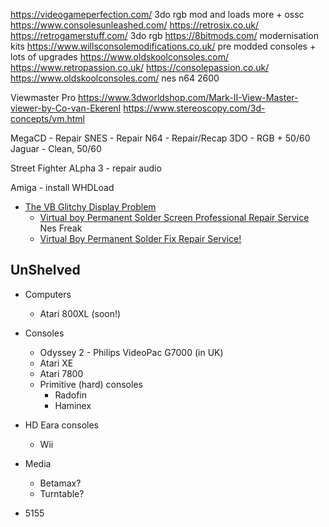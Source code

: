 https://videogameperfection.com/
    3do rgb mod and loads more + ossc
https://www.consolesunleashed.com/
https://retrosix.co.uk/
https://retrogamerstuff.com/
    3do rgb
https://8bitmods.com/
    modernisation kits
https://www.willsconsolemodifications.co.uk/
    pre modded consoles + lots of upgrades
https://www.oldskoolconsoles.com/
https://www.retropassion.co.uk/
https://consolepassion.co.uk/
https://www.oldskoolconsoles.com/
    nes n64 2600


Viewmaster Pro
https://www.3dworldshop.com/Mark-II-View-Master-viewer-by-Co-van-EkerenI
https://www.stereoscopy.com/3d-concepts/vm.html

MegaCD - Repair
SNES - Repair
N64 - Repair/Recap
3DO - RGB + 50/60
Jaguar - Clean, 50/60

Street Fighter ALpha 3 - repair audio

Amiga - install WHDLoad

* [The VB Glitchy Display Problem](https://www.virtual-boy.com/forums/t/the-vb-glitchy-display-problem/)
    * [Virtual boy Permanent Solder Screen Professional Repair Service](https://www.virtual-boy.com/forums/t/virtual-boy-permanent-solder-screen-professional-repair-service/#replies) Nes Freak
    * [Virtual Boy Permanent Solder Fix Repair Service!](https://www.videogamesage.com/forums/topic/1541-~-virtual-boy-permanent-solder-fix-repair-service-~/)


UnShelved
---------

* Computers
    * Atari 800XL (soon!)
* Consoles
    * Odyssey 2 - Philips VideoPac G7000 (in UK)
    * Atari XE
    * Atari 7800
    * Primitive (hard) consoles
        * Radofin
        * Haminex
* HD Eara consoles
    * Wii
* Media
    * Betamax?
    * Turntable?

* 5155

